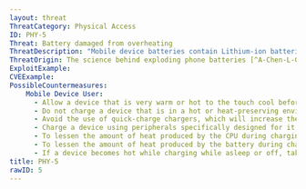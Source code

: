 ```yaml
---
layout: threat
ThreatCategory: Physical Access
ID: PHY-5
Threat: Battery damaged from overheating
ThreatDescription: "Mobile device batteries contain Lithium-ion batteries, which based on their design and chemical composition, will always produce some heat (and a combustible gas) during charging or expenditure of charge. They are, however, designed to dissipate some measure of these as they are generated. However, if a battery is damaged, defective, poorly designed, or misused, the battery has an increased chance to generate more heat over time than it can safely dissipate, which can lead to overheating. Overheating can break-down battery components and cause an effect called `thermal (or heat) runaway'. During this effect, the electrolytes in the battery undergo a chemical reaction that produces additional heat and gas, which perpetuates the effect. Eventually, the excess heat and gas will combust, which may deform the battery or even cause fire or explosion, potentially resulting in damage to other components of the device.\nMobile devices contain safeguards to prevent overheating. The mobile OS may turn off the device if the temperature becomes too great to stop generating additional heat in the CPU and other components. The battery controller will prevent excess current from entering the battery terminal (over-charging), which rapidly generates excess heat. However, overheating can still occur if the device is damaged, defective, or poorly designed. Additionally, as a device is recharged, and particularly if rapidly charged, Lithium ions may permeate the electrolyte separator and bond to the opposite terminal. If enough Litium bonds in this manner, a short-circuit occurs inside battery, which will greatly increase the risk of overheating."
ThreatOrigin: The science behind exploding phone batteries [^A-Chen-L-Goode-1]
ExploitExample:
CVEExample:
PossibleCountermeasures:
    Mobile Device User:
      - Allow a device that is very warm or hot to the touch cool before charging it.
      - Do not charge a device that is in a hot or heat-preserving environment, such as in direct sunlight, in a hot car, or under a blanket, as this will decrease the rate at which the device can dissipate heat.
      - Avoid the use of quick-charge chargers, which will increase the heat produced during charging operations. and will increase risk of causing the battery to overheat.
      - Charge a device using peripherals specifically designed for it, such as the charging unit and cable packaged with the device.
      - To lessen the amount of heat produced by the CPU during charging operations, place the device into sleep mode or turn it completely off while charging
      - To lessen the amount of heat produced by the battery during charging operations, charge the device from the USB port of a trusted computer.
      - If a device becomes hot while charging while asleep or off, take it to a authorized service center so a defective battery can be replaced before causing damage to the device.
title: PHY-5
rawID: 5
---
```


